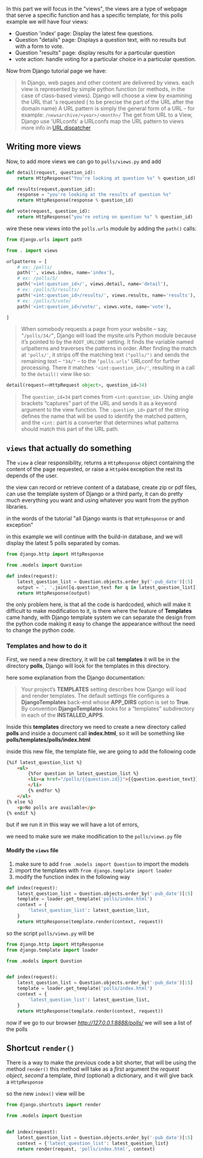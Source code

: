 In this part we will focus in the "views", the views are a type of webpage that serve a specific function and has a specific template, for this polls example we will have four views:

* Question 'index' page:  Display the latest few questions.
* Question "details" page: Displays a question text, with no results but with a form to vote.
* Question "results" page: display results for a particular question
* vote action: handle voting for a particular choice in a particular question.

Now from Django tutorial page we have:

> In Django, web pages and other content are delivered by views. each view is represented by simple python function (or methods, in the case of class-based views). Django will choose a view by examining the URL that 's requested ( to be precise the part of the URL after the domain name)
> A URL pattern is simply the general form of a URL - for example: 
`/newsarchive/<year>/<month>/`
> The get from URL to a View, Django use 'URLconfs' a URLconfs map the URL pattern to views
more info in [URL dispatcher](https://docs.djangoproject.com/en/2.2/topics/http/urls/)


## Writing more views

Now, to add more views we can go to `polls/views.py` and add

```python
def detail(request, question_id):
	return HttpResponse("You're looking at question %s" % question_id)

def results(request,question_id):
	response = "you're looking at the results of question %s"
	return HttpResponse(response % question_id)

def vote(request, question_id):
	return HttpResponse("you're voting on question %s" % question_id)

```

wire these new views into the `polls.urls` module by adding the `path()` calls:

```python
from django.urls import path

from . import views

urlpatterns = [
	# ex: /polls/
    path('', views.index, name='index'),
    # ex: /polls/5/
    path('<int:question_id>/', views.detail, name='detail'),
    # ex: /polls/5/results/
    path('<int:question_id>/results/', views.results, name='results'),
    # ex: /polls/5/vote/
    path('<int:question_id>/vote/', views.vote, name='vote'),

]
```

>When somebody requests a page from your website – say, `“/polls/34/”`, Django will load the mysite.urls Python module because it’s pointed to by the `ROOT_URLCONF` setting. It finds the variable named urlpatterns and traverses the patterns in order. After finding the match at `'polls/'`, it strips off the matching text `("polls/")` and sends the remaining text – `"34/"` – to the `‘polls.urls’` URLconf for further processing. There it matches `'<int:question_id>/'`, resulting in a call to the `detail()` view like so: 
```python 
detail(request=<HttpRequest object>, question_id=34)
``` 
>The `question_id=34` part comes from `<int:question_id>`. Using angle brackets “captures” part of the URL and sends it as a keyword argument to the view function. The `:question_id>` part of the string defines the name that will be used to identify the matched pattern, and the `<int:` part is a converter that determines what patterns should match this part of the URL path.

## `views` that actually do something 

The `view` a clear responsibility, returns a `HttpResponse` object containing the content of the page requested, or raise a `Http404` exception the rest its depends of the user.

the view can record or retrieve content of a database, create zip or pdf files, can use the template system of  Django or a third party, it can do pretty much everything you want and using whatever you want from the python libraries.

in the words of the tutorial "all Django wants is that `HttpResponse` or and exception"

in this example we will continue with the build-in database, and we will display the latest 5 polls separated by comas.

```python 
from django.http import HttpResponse

from .models import Question

def index(request):
    latest_question_list = Question.objects.order_by('-pub_date')[:5]
    output = ', '.join([q.question_text for q in latest_question_list])
    return HttpResponse(output)
``` 

the only problem here, is that all the code is hardcoded, which will make it difficult to make modification to it, is there where the feature of **Templates** came handy, with Django template system we can separate the design from the python code making it easy to change the appearance without the need to change the python code. 

### Templates and how to do it

First, we need a new directory, it will be call **templates** it will be in the directory **polls**, Django will look for the templates in this directory.

here some explanation from the Django documentation: 
>Your project’s **TEMPLATES** setting describes how Django will load and render templates. The default settings file configures a **DjangoTemplates** back-end whose **APP_DIRS** option is set to **True**. By convention **DjangoTemplates** looks for a “templates” subdirectory in each of the **INSTALLED_APPS**.

Inside this **templates** directory we need to create a new directory called **polls** and inside a document call **index.html**, so it will be something like **polls/templates/polls/index.html**

inside this new file, the template file, we are going to add the following code

```html
{%if latest_question_list %}
    <ul>
        {%for question in latest_question_list %}
        <li><a href="/polls/{{question.id}}">{{question.question_text}}</a>
        </li>
        {% endfor %}
    </ul>
{% else %}
    <p>No polls are available</p>
{% endif %}
```

but if we run it in this way we will have a lot of errors,

we need to make sure we make modification to the `polls/views.py` file

#### Modify the `views` file

1. make sure to add `from .models import Question` to import the models 
2. import the templates with `from django.template import loader`
3. modify the function index in the following way

```python 
def index(request):
    latest_question_list = Question.objects.order_by('-pub_date')[:5]
    template = loader.get_template('polls/index.html')
    context = {
        'latest_question_list': latest_question_list,
    }
    return HttpResponse(template.render(context, request))
``` 

so the script `polls/views.py` will be

```python 
from django.http import HttpResponse
from django.template import loader

from .models import Question


def index(request):
    latest_question_list = Question.objects.order_by('-pub_date')[:5]
    template = loader.get_template('polls/index.html')
    context = {
        'latest_question_list': latest_question_list,
    }
    return HttpResponse(template.render(context, request))
``` 

now if we go to our browser *http://127.0.0.1:8888/polls/* we will see a list of the polls 


## Shortcut `render()`

There is a way to make the previous code a bit shorter, that will be using the method `render()` this method will take as a *first* argument the *request object*, *second* a template, *third* (optional) a dictionary, and it will give back a `HttpResponse`

so the new `index()` view will be

```python 
from django.shortcuts import render

from .models import Question


def index(request):
    latest_question_list = Question.objects.order_by('-pub_date')[:5]
    context = {'latest_question_list': latest_question_list}
    return render(request, 'polls/index.html', context)
``` 
